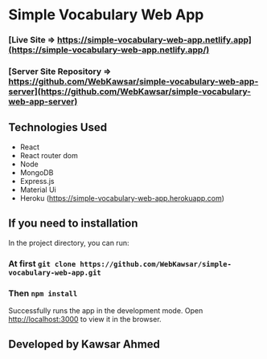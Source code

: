 # Simple Vocabulary Web App
### [Live Site => https://simple-vocabulary-web-app.netlify.app](https://simple-vocabulary-web-app.netlify.app/)
### [Server Site Repository => https://github.com/WebKawsar/simple-vocabulary-web-app-server](https://github.com/WebKawsar/simple-vocabulary-web-app-server)


## Technologies Used 
- React
- React router dom
- Node
- MongoDB
- Express.js
- Material Ui
- Heroku (https://simple-vocabulary-web-app.herokuapp.com)


## If you need to installation

In the project directory, you can run:


### At first `git clone https://github.com/WebKawsar/simple-vocabulary-web-app.git`
### Then `npm install`

Successfully runs the app in the development mode. Open [http://localhost:3000](http://localhost:3000) to view it in the browser.



## Developed by Kawsar Ahmed
